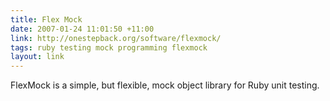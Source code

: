 ```yaml
---
title: Flex Mock
date: 2007-01-24 11:01:50 +11:00
link: http://onestepback.org/software/flexmock/
tags: ruby testing mock programming flexmock
layout: link
---
```

FlexMock is a simple, but flexible, mock object library for Ruby unit testing.
